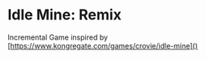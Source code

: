 # Idle Mine: Remix

Incremental Game inspired by [https://www.kongregate.com/games/crovie/idle-mine]()